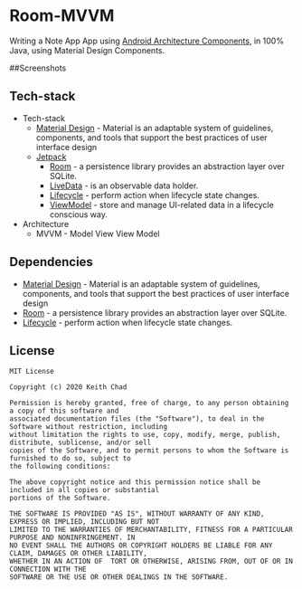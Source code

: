 # Room-MVVM

Writing a Note App App using [Android Architecture Components](https://developer.android.com/topic/libraries/architecture/), in 100% Java, using Material Design Components.

##Screenshots

## Tech-stack

* Tech-stack
    * [Material Design](https://material.io/design) - Material is an adaptable system of guidelines, components, and tools that support the best practices of user interface design
    * [Jetpack](https://developer.android.com/jetpack)
        * [Room](https://developer.android.com/topic/libraries/architecture/room) - a persistence library provides an abstraction layer over SQLite.
        * [LiveData](https://developer.android.com/topic/libraries/architecture/livedata) - is an observable data holder.
        * [Lifecycle](https://developer.android.com/topic/libraries/architecture/lifecycle) - perform action when lifecycle state changes.
        * [ViewModel](https://developer.android.com/topic/libraries/architecture/viewmodel) - store and manage UI-related data in a lifecycle conscious way.
* Architecture
    * MVVM - Model View View Model

## Dependencies
  * [Material Design](https://material.io/design) - Material is an adaptable system of guidelines, components, and tools that support the best practices of user interface design
  * [Room](https://developer.android.com/topic/libraries/architecture/room) - a persistence library provides an abstraction layer over SQLite.
  * [Lifecycle](https://developer.android.com/topic/libraries/architecture/lifecycle) - perform action when lifecycle state changes.
  
## License
```
MIT License

Copyright (c) 2020 Keith Chad

Permission is hereby granted, free of charge, to any person obtaining a copy of this software and
associated documentation files (the "Software"), to deal in the Software without restriction, including
without limitation the rights to use, copy, modify, merge, publish, distribute, sublicense, and/or sell
copies of the Software, and to permit persons to whom the Software is furnished to do so, subject to
the following conditions:

The above copyright notice and this permission notice shall be included in all copies or substantial
portions of the Software.

THE SOFTWARE IS PROVIDED "AS IS", WITHOUT WARRANTY OF ANY KIND, EXPRESS OR IMPLIED, INCLUDING BUT NOT
LIMITED TO THE WARRANTIES OF MERCHANTABILITY, FITNESS FOR A PARTICULAR PURPOSE AND NONINFRINGEMENT. IN
NO EVENT SHALL THE AUTHORS OR COPYRIGHT HOLDERS BE LIABLE FOR ANY CLAIM, DAMAGES OR OTHER LIABILITY,
WHETHER IN AN ACTION OF  TORT OR OTHERWISE, ARISING FROM, OUT OF OR IN CONNECTION WITH THE
SOFTWARE OR THE USE OR OTHER DEALINGS IN THE SOFTWARE.
```
